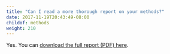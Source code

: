 ```yaml
---
title: "Can I read a more thorough report on your methods?"
date: 2017-11-19T20:43:49-08:00
childof: methods
weight: 210
---
```

Yes. You can <a href="#" target="_blank">download the full report (PDF) here</a>.